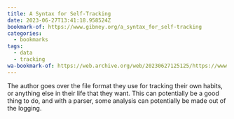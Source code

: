 ```yaml
---
title: A Syntax for Self-Tracking
date: 2023-06-27T13:41:18.958524Z
bookmark-of: https://www.gibney.org/a_syntax_for_self-tracking
categories:
  - bookmarks
tags:
  - data
  - tracking
wa-bookmark-of: https://web.archive.org/web/20230627125125/https://www.gibney.org/a_syntax_for_self-tracking
---
```


The author goes over the file format they use for tracking their own habits, or anything else in their life that they want. This can potentially be a good thing to do, and with a parser, some analysis can potentially be made out of the logging.
